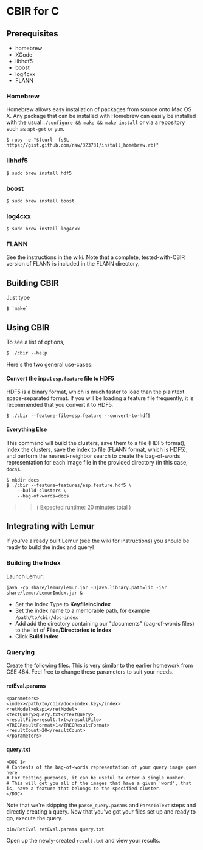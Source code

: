 # CBIR for C

## Prerequisites

- homebrew
- XCode
- libhdf5
- boost
- log4cxx
- FLANN

### Homebrew

Homebrew allows easy installation of packages from source onto Mac OS X.  Any package that can be installed with Homebrew can easily be installed with the usual `./configure && make && make install` or via a repository such as `apt-get` or `yum`.

    $ ruby -e "$(curl -fsSL https://gist.github.com/raw/323731/install_homebrew.rb)"
    
### libhdf5

    $ sudo brew install hdf5

### boost

    $ sudo brew install boost

### log4cxx

    $ sudo brew install log4cxx

### FLANN

See the instructions in the wiki.  Note that a complete, tested-with-CBIR version of FLANN is included in the FLANN directory.

## Building CBIR

Just type

    $ `make`

## Using CBIR

To see a list of options,

    $ ./cbir --help

Here's the two general use-cases:

#### Convert the input `esp.feature` file to HDF5

HDF5 is a binary format, which is much faster to load than the plaintext space-separated format.  If you will be loading a feature file frequently, it is recommended that you convert it to HDF5.

    $ ./cbir --feature-file=esp.feature --convert-to-hdf5

#### Everything Else

This command will build the clusters, save them to a file (HDF5 format), index the clusters, save the index to file (FLANN format, which is HDF5), and perform the nearest-neighbor search to create the bag-of-words representation for each image file in the provided directory (in this case, `docs`).

    $ mkdir docs
    $ ./cbir --feature=features/esp.feature.hdf5 \
        --build-clusters \
        --bag-of-words=docs

>> ( Expected runtime: 20 minutes total )

## Integrating with Lemur

If you've already built Lemur (see the wiki for instructions) you should be ready to build the index and query!

### Building the Index

Launch Lemur:

    java -cp share/lemur/lemur.jar -Djava.library.path=lib -jar share/lemur/LemurIndex.jar &

- Set the Index Type to **KeyfileIncIndex**
- Set the index name to a memorable path, for example `/path/to/cbir/doc-index`
- Add add the directory containing our "documents" (bag-of-words files) to the list of **Files/Directories to Index**
- Click **Build Index**

### Querying

Create the following files.  This is very similar to the earlier homework from CSE 484.  Feel free to change these parameters to suit your needs.

#### retEval.params

    <parameters>
    <index>/path/to/cbir/doc-index.key</index>
    <retModel>okapi</retModel>
    <textQuery>query.txt</textQuery>
    <resultFile>result.txt</resultFile>
    <TRECResultFormat>1</TRECResultFormat>
    <resultCount>20</resultCount>
    </parameters>
    
#### query.txt

    <DOC 1>
    # Contents of the bag-of-words representation of your query image goes here
    # For testing purposes, it can be useful to enter a single number.
    # This will get you all of the images that have a given 'word', that is, have a feature that belongs to the specified cluster.
    </DOC>

Note that we're skipping the `parse_query.params` and `ParseToText` steps and directly creating a query. Now that you've got your files set up and ready to go, execute the query.

    bin/RetEval retEval.params query.txt

Open up the newly-created `result.txt` and view your results.

